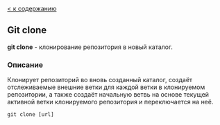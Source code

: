 [< к содержанию](./readme.md)

## Git clone

**git clone** - клонирование репозитория в новый каталог.

### Описание

Клонирует репозиторий во вновь созданный каталог, создаёт отслеживаемые внешние ветки для каждой ветки в клонируемом репозитории, а также создаёт начальную ветвь на основе текущей активной ветки клонируемого репозитория и переключается на неё.

```bash=
git clone [url]
```